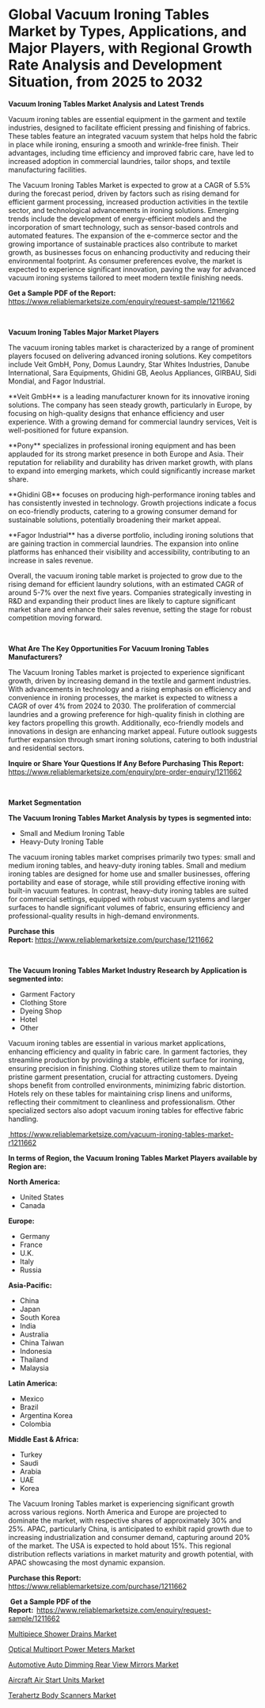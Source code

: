 <p><h1>Global Vacuum Ironing Tables Market by Types, Applications, and Major Players, with Regional Growth Rate Analysis and Development Situation, from 2025 to 2032</h1></p><p><strong>Vacuum Ironing Tables Market Analysis and Latest Trends</strong></p>
<p><p>Vacuum ironing tables are essential equipment in the garment and textile industries, designed to facilitate efficient pressing and finishing of fabrics. These tables feature an integrated vacuum system that helps hold the fabric in place while ironing, ensuring a smooth and wrinkle-free finish. Their advantages, including time efficiency and improved fabric care, have led to increased adoption in commercial laundries, tailor shops, and textile manufacturing facilities.</p><p>The Vacuum Ironing Tables Market is expected to grow at a CAGR of 5.5% during the forecast period, driven by factors such as rising demand for efficient garment processing, increased production activities in the textile sector, and technological advancements in ironing solutions. Emerging trends include the development of energy-efficient models and the incorporation of smart technology, such as sensor-based controls and automated features. The expansion of the e-commerce sector and the growing importance of sustainable practices also contribute to market growth, as businesses focus on enhancing productivity and reducing their environmental footprint. As consumer preferences evolve, the market is expected to experience significant innovation, paving the way for advanced vacuum ironing systems tailored to meet modern textile finishing needs.</p></p>
<p><strong>Get a Sample PDF of the Report:&nbsp;</strong> <a href="https://www.reliablemarketsize.com/enquiry/request-sample/1211662?utm_campaign=1836&utm_medium=2&utm_source=Github&utm_content=ia&utm_term=24032025&utm_id=vacuum-ironing-tables">https://www.reliablemarketsize.com/enquiry/request-sample/1211662</a></p>
<p>&nbsp;</p>
<p><strong>Vacuum Ironing Tables Major Market Players</strong></p>
<p><p>The vacuum ironing tables market is characterized by a range of prominent players focused on delivering advanced ironing solutions. Key competitors include Veit GmbH, Pony, Domus Laundry, Star Whites Industries, Danube International, Sara Equipments, Ghidini GB, Aeolus Appliances, GIRBAU, Sidi Mondial, and Fagor Industrial.</p><p>**Veit GmbH** is a leading manufacturer known for its innovative ironing solutions. The company has seen steady growth, particularly in Europe, by focusing on high-quality designs that enhance efficiency and user experience. With a growing demand for commercial laundry services, Veit is well-positioned for future expansion.</p><p>**Pony** specializes in professional ironing equipment and has been applauded for its strong market presence in both Europe and Asia. Their reputation for reliability and durability has driven market growth, with plans to expand into emerging markets, which could significantly increase market share.</p><p>**Ghidini GB** focuses on producing high-performance ironing tables and has consistently invested in technology. Growth projections indicate a focus on eco-friendly products, catering to a growing consumer demand for sustainable solutions, potentially broadening their market appeal.</p><p>**Fagor Industrial** has a diverse portfolio, including ironing solutions that are gaining traction in commercial laundries. The expansion into online platforms has enhanced their visibility and accessibility, contributing to an increase in sales revenue.</p><p>Overall, the vacuum ironing table market is projected to grow due to the rising demand for efficient laundry solutions, with an estimated CAGR of around 5-7% over the next five years. Companies strategically investing in R&D and expanding their product lines are likely to capture significant market share and enhance their sales revenue, setting the stage for robust competition moving forward.</p></p>
<p>&nbsp;</p>
<p><strong>What Are The Key Opportunities For Vacuum Ironing Tables Manufacturers?</strong></p>
<p><p>The Vacuum Ironing Tables market is projected to experience significant growth, driven by increasing demand in the textile and garment industries. With advancements in technology and a rising emphasis on efficiency and convenience in ironing processes, the market is expected to witness a CAGR of over 4% from 2024 to 2030. The proliferation of commercial laundries and a growing preference for high-quality finish in clothing are key factors propelling this growth. Additionally, eco-friendly models and innovations in design are enhancing market appeal. Future outlook suggests further expansion through smart ironing solutions, catering to both industrial and residential sectors.</p></p>
<p><strong>Inquire or Share Your Questions If Any Before Purchasing This Report:</strong> <a href="https://www.reliablemarketsize.com/enquiry/pre-order-enquiry/1211662?utm_campaign=1836&utm_medium=2&utm_source=Github&utm_content=ia&utm_term=24032025&utm_id=vacuum-ironing-tables">https://www.reliablemarketsize.com/enquiry/pre-order-enquiry/1211662</a></p>
<p>&nbsp;</p>
<p><strong>Market Segmentation</strong></p>
<p><strong>The Vacuum Ironing Tables Market Analysis by types is segmented into:</strong></p>
<p><ul><li>Small and Medium Ironing Table</li><li>Heavy-Duty Ironing Table</li></ul></p>
<p><p>The vacuum ironing tables market comprises primarily two types: small and medium ironing tables, and heavy-duty ironing tables. Small and medium ironing tables are designed for home use and smaller businesses, offering portability and ease of storage, while still providing effective ironing with built-in vacuum features. In contrast, heavy-duty ironing tables are suited for commercial settings, equipped with robust vacuum systems and larger surfaces to handle significant volumes of fabric, ensuring efficiency and professional-quality results in high-demand environments.</p></p>
<p><strong>Purchase this Report:&nbsp;</strong><a href="https://www.reliablemarketsize.com/purchase/1211662?utm_campaign=1836&utm_medium=2&utm_source=Github&utm_content=ia&utm_term=24032025&utm_id=vacuum-ironing-tables">https://www.reliablemarketsize.com/purchase/1211662</a></p>
<p>&nbsp;</p>
<p><strong>The Vacuum Ironing Tables Market Industry Research by Application is segmented into:</strong></p>
<p><ul><li>Garment Factory</li><li>Clothing Store</li><li>Dyeing Shop</li><li>Hotel</li><li>Other</li></ul></p>
<p><p>Vacuum ironing tables are essential in various market applications, enhancing efficiency and quality in fabric care. In garment factories, they streamline production by providing a stable, efficient surface for ironing, ensuring precision in finishing. Clothing stores utilize them to maintain pristine garment presentation, crucial for attracting customers. Dyeing shops benefit from controlled environments, minimizing fabric distortion. Hotels rely on these tables for maintaining crisp linens and uniforms, reflecting their commitment to cleanliness and professionalism. Other specialized sectors also adopt vacuum ironing tables for effective fabric handling.</p></p>
<p><a href="https://www.reliablemarketsize.com/vacuum-ironing-tables-market-r1211662?utm_campaign=1836&utm_medium=2&utm_source=Github&utm_content=ia&utm_term=24032025&utm_id=vacuum-ironing-tables">&nbsp;https://www.reliablemarketsize.com/vacuum-ironing-tables-market-r1211662</a></p>
<p><strong>In terms of Region, the Vacuum Ironing Tables Market Players available by Region are:</strong></p>
<p>
    <p> <strong> North America: </strong>
        <ul>
            <li>United States</li>
            <li>Canada</li>
        </ul>
        </p> 
    <p> <strong> Europe: </strong>
        <ul>
            <li>Germany</li>
            <li>France</li>
            <li>U.K.</li>
            <li>Italy</li>
            <li>Russia</li>
        </ul>
        </p> 
    <p> <strong> Asia-Pacific: </strong>
        <ul>
            <li>China</li>
            <li>Japan</li>
            <li>South Korea</li>
            <li>India</li>
            <li>Australia</li>
            <li>China Taiwan</li>
            <li>Indonesia</li>
            <li>Thailand</li>
            <li>Malaysia</li>
        </ul>
        </p> 
    <p> <strong> Latin America: </strong>
        <ul>
            <li>Mexico</li>
            <li>Brazil</li>
            <li>Argentina Korea</li>
            <li>Colombia</li>
        </ul>
        </p> 
    <p> <strong> Middle East & Africa: </strong>
        <ul>
            <li>Turkey</li>
            <li>Saudi</li>
            <li>Arabia</li>
            <li>UAE</li>
            <li>Korea</li>
        </ul>
    </p>
    </p>
<p><p>The Vacuum Ironing Tables market is experiencing significant growth across various regions. North America and Europe are projected to dominate the market, with respective shares of approximately 30% and 25%. APAC, particularly China, is anticipated to exhibit rapid growth due to increasing industrialization and consumer demand, capturing around 20% of the market. The USA is expected to hold about 15%. This regional distribution reflects variations in market maturity and growth potential, with APAC showcasing the most dynamic expansion.</p></p>
<p><strong>Purchase this Report: </strong><a href="https://www.reliablemarketsize.com/purchase/1211662?utm_campaign=1836&utm_medium=2&utm_source=Github&utm_content=ia&utm_term=24032025&utm_id=vacuum-ironing-tables">https://www.reliablemarketsize.com/purchase/1211662</a></p>
<p>&nbsp;<strong>Get a Sample PDF of the Report:&nbsp;&nbsp;</strong><a href="https://www.reliablemarketsize.com/enquiry/request-sample/1211662?utm_campaign=1836&utm_medium=2&utm_source=Github&utm_content=ia&utm_term=24032025&utm_id=vacuum-ironing-tables">https://www.reliablemarketsize.com/enquiry/request-sample/1211662</a></p>
<p><strong></strong></p>
<p><p><a href="https://github.com/nkbaroga/Market-Research-Report-List-1/blob/main/multipiece-shower-drains-market.md?utm_campaign=1836&utm_medium=2&utm_source=Github&utm_content=ia&utm_term=24032025&utm_id=vacuum-ironing-tables">Multipiece Shower Drains Market</a></p><p><a href="https://github.com/ritooesiaba/Market-Research-Report-List-1/blob/main/optical-multiport-power-meters-market.md?utm_campaign=1836&utm_medium=2&utm_source=Github&utm_content=ia&utm_term=24032025&utm_id=vacuum-ironing-tables">Optical Multiport Power Meters Market</a></p><p><a href="https://github.com/lateshab69/Market-Research-Report-List-1/blob/main/automotive-auto-dimming-rear-view-mirrors-market.md?utm_campaign=1836&utm_medium=2&utm_source=Github&utm_content=ia&utm_term=24032025&utm_id=vacuum-ironing-tables">Automotive Auto Dimming Rear View Mirrors Market</a></p><p><a href="https://github.com/hedbomkrahe/Market-Research-Report-List-1/blob/main/aircraft-air-start-units-market.md?utm_campaign=1836&utm_medium=2&utm_source=Github&utm_content=ia&utm_term=24032025&utm_id=vacuum-ironing-tables">Aircraft Air Start Units Market</a></p><p><a href="https://github.com/elvutedipela/Market-Research-Report-List-1/blob/main/terahertz-body-scanners-market.md?utm_campaign=1836&utm_medium=2&utm_source=Github&utm_content=ia&utm_term=24032025&utm_id=vacuum-ironing-tables">Terahertz Body Scanners Market</a></p></p>